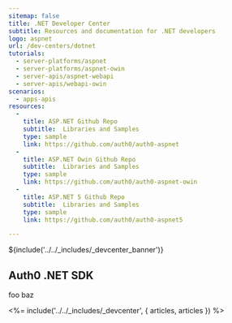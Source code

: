```yaml
---
sitemap: false
title: .NET Developer Center
subtitle: Resources and documentation for .NET developers
logo: aspnet
url: /dev-centers/dotnet
tutorials:
  - server-platforms/aspnet
  - server-platforms/aspnet-owin
  - server-apis/aspnet-webapi
  - server-apis/webapi-owin
scenarios:
  - apps-apis
resources:
  -
    title: ASP.NET Github Repo
    subtitle:  Libraries and Samples
    type: sample
    link: https://github.com/auth0/auth0-aspnet
  -
    title: ASP.NET Owin Github Repo
    subtitle:  Libraries and Samples
    type: sample
    link: https://github.com/auth0/auth0-aspnet-owin
  -
    title: ASP.NET 5 Github Repo
    subtitle:  Libraries and Samples
    type: sample
    link: https://github.com/auth0/auth0-aspnet5

---
```


${include('../../_includes/_devcenter_banner')}

## Auth0 .NET SDK
foo baz

<%= include('../../_includes/_devcenter', { articles, articles }) %>

